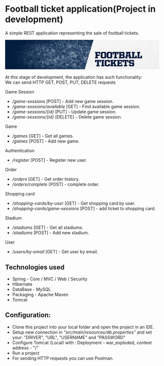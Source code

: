 # Football ticket application(Project in development)
A simple REST application representing the sale of football tickets.

![img](football_tickets.jpg)

At this stage of development, the application has such functionality:</br>
We can send HTTP GET, POST, PUT, DELETE requests

Game Session
- */game-sessions* [POST] - Add new game session.
- */game-sessions/available* [GET] - Find available game session.
- */game-sessions/{id}* [PUT] - Update game session.
- */game-sessions/{id}* [DELETE] - Delete game session.

Game
- */games* [GET] - Get all games.
- */games* [POST] - Add new game.

Authentication
- */register* [POST] - Register new user.

Order
- */orders* [GET] - Get order history.
- */orders/complete* [POST] - complete order.

Shopping card
- */shopping-cards/by-user* [GET] - Get shopping card by user.
- */shopping-cards/game-sessions* [POST] - add ticket to shopping card.

Stadium
- */stadiums* [GET] - Get all stadiums.
- */stadiums* [POST] - Add new stadium.

User
- */users/by-email* [GET] - Get user by email.

## Technologies used
- Spring - Core / MVC / Web / Security
- Hibernate
- DataBase - MySQL
- Packaging - Apache Maven
- Tomcat

## Configuration:
- Сlone this project into your local folder and open the project in an IDE.
- Setup new connection in *"src/main/resources/db.properties"* and set your: "DRIVER", "URL", "USERNAME" and "PASSWORD"
- Configure Tomcat (Local) with : Deployment - war_exploded, context address - "/"
- Run a project
- For sending HTTP requests you can use Postman.

